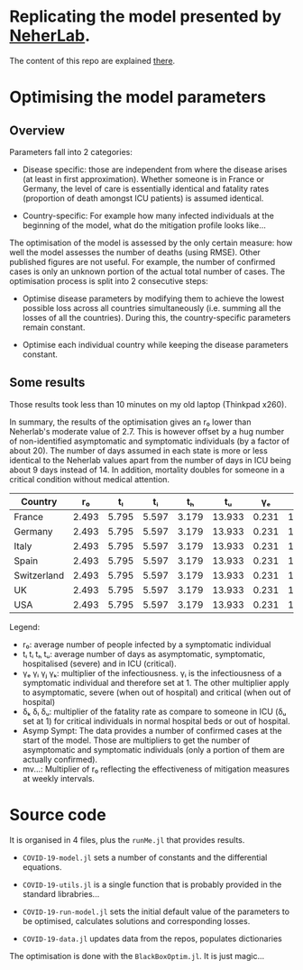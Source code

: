 # Replicating the model presented by [NeherLab](https://neherlab.org/covid19/).

The content of this repo are explained [there](https://emmanuel-r8.github.io/2020/03/25/2020-03-25-forecasting-covid-19.html).

# Optimising the model parameters

## Overview
Parameters fall into 2 categories:

- Disease specific: those are independent from where the disease arises (at least in first approximation).
  Whether someone is in France or Germany, the level of care is essentially identical and
  fatality rates (proportion of death amongst ICU patients) is assumed identical.

- Country-specific: For example how many infected individuals at the beginning of the model,
  what do the mitigation profile looks like...

The optimisation of the model is assessed by the only certain measure: how well the model assesses the
number of deaths (using RMSE). Other published figures are not useful. For example, the number of confirmed
cases is only an unknown portion of the actual total number of cases. The optimisation process is
split into 2 consecutive steps:

  - Optimise disease parameters by modifying them to achieve the lowest possible loss across all
    countries simultaneously (i.e. summing all the losses of all the countries). During this, the
    country-specific parameters remain constant.

  - Optimise each individual country while keeping the disease parameters constant.

## Some results

Those results took less than 10 minutes on my old laptop (Thinkpad x260).

In summary, the results of the optimisation gives an r₀ lower than Neherlab's moderate value of 2.7. This is however
offset by a hug number of non-identified asymptomatic and symptomatic individuals (by a factor of about 20).  The number of days assumed in each state is more or less identical to the Neherlab values apart from the number of days in ICU being about 9 days instead of 14. In addition, mortality doubles for someone in a critical condition without medical attention.



| Country     | r₀    | tₗ    | tᵢ    | tₕ    | tᵤ     | γₑ    | γᵢ    | γⱼ    | γₖ    | δₖ    | δₗ    | δᵤ    | Asymp  | Sympt  | mv0   | mv1   | mv2   | mv3   | mv4   | mv5   | mv6   | mv7   | mv8   | mv9   |
|-------------|-------|-------|-------|-------|--------|-------|-------|-------|-------|-------|-------|-------|--------|--------|-------|-------|-------|-------|-------|-------|-------|-------|-------|-------|
| France      | 2.493 | 5.795 | 5.597 | 3.179 | 13.933 | 0.231 | 1.073 | 2.048 | 0.487 | 1.175 | 1.216 | 0.833 | 40.808 | 44.067 | 0.992 | 1.020 | 0.197 | 0.549 | 0.963 | 0.387 | 0.539 | 0.899 | 0.560 | 1.092 |
| Germany     | 2.493 | 5.795 | 5.597 | 3.179 | 13.933 | 0.231 | 1.256 | 2.048 | 0.487 | 1.175 | 1.216 | 0.822 | 46.740 | 43.408 | 1.042 | 0.896 | 0.172 | 0.552 | 0.904 | 0.375 | 0.509 | 0.974 | 0.523 | 1.100 |
| Italy       | 2.493 | 5.795 | 5.597 | 3.179 | 13.933 | 0.231 | 1.167 | 2.048 | 0.487 | 1.175 | 1.216 | 0.848 | 42.731 | 42.805 | 0.996 | 0.965 | 0.173 | 0.597 | 1.063 | 0.374 | 0.464 | 0.850 | 0.616 | 1.234 |
| Spain       | 2.493 | 5.795 | 5.597 | 3.179 | 13.933 | 0.231 | 1.192 | 2.048 | 0.487 | 1.175 | 1.216 | 0.868 | 47.949 | 40.095 | 0.917 | 0.957 | 0.184 | 0.519 | 0.938 | 0.383 | 0.474 | 0.957 | 0.582 | 1.078 |
| Switzerland | 2.493 | 5.795 | 5.597 | 3.179 | 13.933 | 0.231 | 1.237 | 2.048 | 0.487 | 1.175 | 1.216 | 0.857 | 46.312 | 42.157 | 1.080 | 0.890 | 0.193 | 0.554 | 1.083 | 0.377 | 0.555 | 0.857 | 0.625 | 1.048 |
| UK          | 2.493 | 5.795 | 5.597 | 3.179 | 13.933 | 0.231 | 1.277 | 2.048 | 0.487 | 1.175 | 1.216 | 0.819 | 45.160 | 41.339 | 0.961 | 0.921 | 0.167 | 0.515 | 0.994 | 0.385 | 0.495 | 0.871 | 0.551 | 1.149 |
| USA         | 2.493 | 5.795 | 5.597 | 3.179 | 13.933 | 0.231 | 1.201 | 2.048 | 0.487 | 1.175 | 1.216 | 0.807 | 43.230 | 39.758 | 1.074 | 0.965 | 0.178 | 0.517 | 0.953 | 0.374 | 0.460 | 0.985 | 0.625 | 1.224 |


Legend:
  - r₀: average number of people infected by a symptomatic individual
  - tₗ     tᵢ     tₕ     tᵤ: average number of days as asymptomatic, symptomatic, hospitalised (severe) and in ICU (critical).
  - γₑ     γᵢ     γⱼ     γₖ: multiplier of the infectiousness. γᵢ is the infectiousness of a symptomatic individual and therefore set at 1. The other multiplier apply to asymptomatic, severe (when
out of hospital) and critical (when out of hospital)
  - δₖ     δₗ     δᵤ: multiplier of the fatality rate as compare to someone in ICU (δᵤ set at 1) for critical individuals in normal hospital beds or out of hospital.
  - Asymp   Sympt: The data provides a number of confirmed cases at the start of the model. Those are multipliers to get the number of asymptomatic and symptomatic individuals (only a portion of
them are actually confirmed).
  - mv...: Multiplier of r₀ reflecting the effectiveness of mitigation measures at weekly intervals.


# Source code

It is organised in 4 files, plus the `runMe.jl` that provides results.

- `COVID-19-model.jl`  sets a number of constants and the differential equations.

- `COVID-19-utils.jl` is a single function that is probably provided in the standard librabries...

- `COVID-19-run-model.jl`  sets the initial default value of the parameters to be optimised,
  calculates solutions and corresponding losses.

- `COVID-19-data.jl` updates data from the repos, populates dictionaries

The optimisation is done with the `BlackBoxOptim.jl`. It is just magic...
